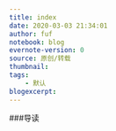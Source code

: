 ```yaml
---
title: index
date: 2020-03-03 21:34:01
author: fuf
notebook: blog
evernote-version: 0
source: 原创/转载
thumbnail: 
tags:
    - 默认
blogexcerpt:
---
```


<!-- more -->

 ###导读  

<!-- more -->
